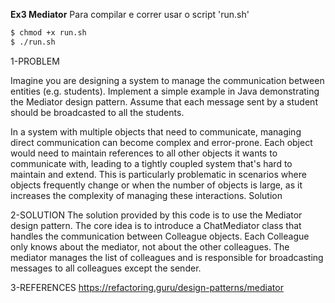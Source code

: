 **Ex3 Mediator**
Para compilar e correr usar o script 'run.sh'
```bash
$ chmod +x run.sh
$ ./run.sh
```
1-PROBLEM

Imagine you are designing a system to manage
the communication between entities (e.g.
students). Implement a simple example in Java
demonstrating the Mediator design pattern.
Assume that each message sent by a student
should be broadcasted to all the students.

In a system with multiple objects that need to communicate, managing direct communication can become complex and error-prone. Each object would need to maintain references to all other objects it wants to communicate with, leading to a tightly coupled system that's hard to maintain and extend. This is particularly problematic in scenarios where objects frequently change or when the number of objects is large, as it increases the complexity of managing these interactions.
Solution


2-SOLUTION
The solution provided by this code is to use the Mediator design pattern. The core idea is to introduce a ChatMediator class that handles the communication between Colleague objects. Each Colleague only knows about the mediator, not about the other colleagues. The mediator manages the list of colleagues and is responsible for broadcasting messages to all colleagues except the sender.

3-REFERENCES
https://refactoring.guru/design-patterns/mediator
